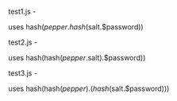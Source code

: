 test1.js - 

uses hash($pepper.hash($salt.$password))

test2.js - 

uses hash(hash($pepper.$salt).$password))

test3.js - 

uses hash(hash($pepper).(hash($salt.$password)))
